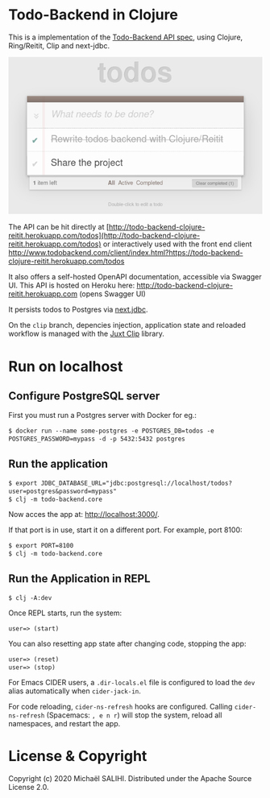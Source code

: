 Todo-Backend in Clojure
====================

This is a implementation of the [Todo-Backend API spec](https://www.todobackend.com/), using Clojure, Ring/Reitit, Clip and next-jdbc.

![Todo Backend](https://github.com/PrestanceDesign/todo-backend-clojure-reitit/blob/master/todobackend.png)

The API can be hit directly at [http://todo-backend-clojure-reitit.herokuapp.com/todos](http://todo-backend-clojure-reitit.herokuapp.com/todos) or interactively used with the front end client http://www.todobackend.com/client/index.html?https://todo-backend-clojure-reitit.herokuapp.com/todos

It also offers a self-hosted OpenAPI documentation, accessible via Swagger UI.
This API is hosted on Heroku here: http://todo-backend-clojure-reitit.herokuapp.com (opens Swagger UI)

It persists todos to Postgres via [next.jdbc](https://github.com/seancorfield/next-jdbc).

On the `clip` branch, depencies injection, application state and reloaded workflow is managed with the [Juxt Clip](https://github.com/juxt/clip) library.

# Run on localhost

## Configure PostgreSQL server
First you must run a Postgres server with Docker for eg.:

```
$ docker run --name some-postgres -e POSTGRES_DB=todos -e POSTGRES_PASSWORD=mypass -d -p 5432:5432 postgres
```

## Run the application

```
$ export JDBC_DATABASE_URL="jdbc:postgresql://localhost/todos?user=postgres&password=mypass"
$ clj -m todo-backend.core
```

Now acces the app at: [http://localhost:3000/](http://localhost:3000/).

If that port is in use, start it on a different port. For example, port 8100:

```
$ export PORT=8100
$ clj -m todo-backend.core
```

## Run the Application in REPL

```
$ clj -A:dev
```

Once REPL starts, run the system:

```
user=> (start)
```

You can also resetting app state after changing code, stopping the app:


```
user=> (reset)
user=> (stop)
```

For Emacs CIDER users, a `.dir-locals.el` file is configured to load the `dev` alias automatically when `cider-jack-in`.

For code reloading, `cider-ns-refresh` hooks are configured.
Calling `cider-ns-refresh` (Spacemacs: `, e n r`) will stop the system, reload all namespaces, and restart the app.

# License & Copyright

Copyright (c) 2020 Michaël SALIHI.
Distributed under the Apache Source License 2.0.
